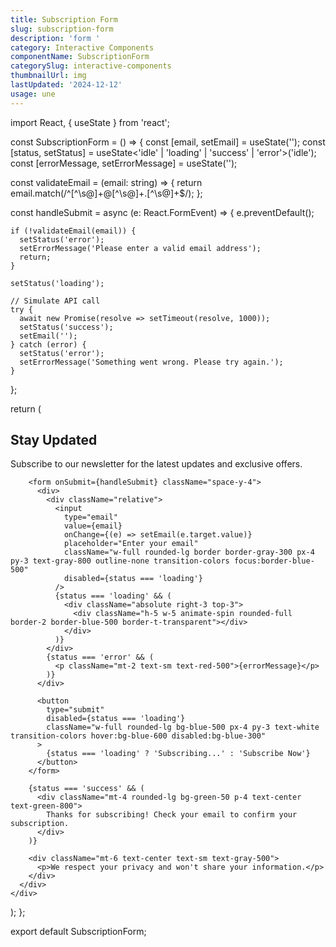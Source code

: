 ```yaml
---
title: Subscription Form
slug: subscription-form
description: 'form '
category: Interactive Components
componentName: SubscriptionForm
categorySlug: interactive-components
thumbnailUrl: img
lastUpdated: '2024-12-12'
usage: une
---
```

import React, { useState } from 'react';

const SubscriptionForm = () => {
  const [email, setEmail] = useState('');
  const [status, setStatus] = useState<'idle' | 'loading' | 'success' | 'error'>('idle');
  const [errorMessage, setErrorMessage] = useState('');

  const validateEmail = (email: string) => {
    return email.match(/^[^\s@]+@[^\s@]+\.[^\s@]+$/);
  };

  const handleSubmit = async (e: React.FormEvent) => {
    e.preventDefault();
    
    if (!validateEmail(email)) {
      setStatus('error');
      setErrorMessage('Please enter a valid email address');
      return;
    }

    setStatus('loading');
    
    // Simulate API call
    try {
      await new Promise(resolve => setTimeout(resolve, 1000));
      setStatus('success');
      setEmail('');
    } catch (error) {
      setStatus('error');
      setErrorMessage('Something went wrong. Please try again.');
    }
  };

  return (
    <div className="flex min-h-screen items-center justify-center bg-gray-50 p-4">
      <div className="w-full max-w-md rounded-xl bg-white p-8 shadow-lg">
        <div className="mb-6 text-center">
          <h2 className="mb-2 text-2xl font-bold text-gray-800">Stay Updated</h2>
          <p className="text-gray-600">
            Subscribe to our newsletter for the latest updates and exclusive offers.
          </p>
        </div>

        <form onSubmit={handleSubmit} className="space-y-4">
          <div>
            <div className="relative">
              <input
                type="email"
                value={email}
                onChange={(e) => setEmail(e.target.value)}
                placeholder="Enter your email"
                className="w-full rounded-lg border border-gray-300 px-4 py-3 text-gray-800 outline-none transition-colors focus:border-blue-500"
                disabled={status === 'loading'}
              />
              {status === 'loading' && (
                <div className="absolute right-3 top-3">
                  <div className="h-5 w-5 animate-spin rounded-full border-2 border-blue-500 border-t-transparent"></div>
                </div>
              )}
            </div>
            {status === 'error' && (
              <p className="mt-2 text-sm text-red-500">{errorMessage}</p>
            )}
          </div>

          <button
            type="submit"
            disabled={status === 'loading'}
            className="w-full rounded-lg bg-blue-500 px-4 py-3 text-white transition-colors hover:bg-blue-600 disabled:bg-blue-300"
          >
            {status === 'loading' ? 'Subscribing...' : 'Subscribe Now'}
          </button>
        </form>

        {status === 'success' && (
          <div className="mt-4 rounded-lg bg-green-50 p-4 text-center text-green-800">
            Thanks for subscribing! Check your email to confirm your subscription.
          </div>
        )}

        <div className="mt-6 text-center text-sm text-gray-500">
          <p>We respect your privacy and won't share your information.</p>
        </div>
      </div>
    </div>
  );
};

export default SubscriptionForm;
